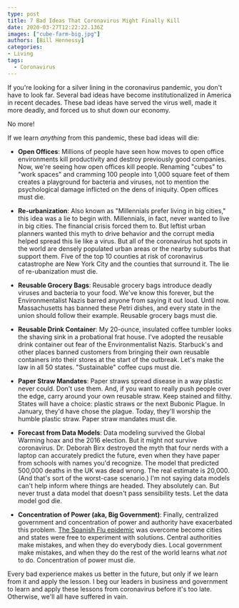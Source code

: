 ```yaml
---
type: post
title: 7 Bad Ideas That Coronavirus Might Finally Kill
date: 2020-03-27T12:22:22.136Z
images: ["cube-farm-big.jpg"]
authors: [Bill Hennessy]
categories: 
- Living
tags:
  - Coronavirus
---
```

If you're looking for a silver lining in the coronavirus pandemic, you don't have to look far. Several bad ideas have become institutionalized in America in recent decades. These bad ideas have served the virus well, made it more deadly, and forced us to shut down our economy. 

No more!

If we learn *anything* from this pandemic, these bad ideas will die:

* **Open Offices**: Millions of people have seen how moves to open office environments kill productivity and destroy previously good companies. Now, we're seeing how open offices kill people. Renaming "cubes" to "work spaces" and cramming 100 people into 1,000 square feet of them creates a playground for bacteria and viruses, not to mention the psychological damage inflicted on the dens of iniquity. Open offices must die.
* **Re-urbanization**: Also known as "Millennials prefer living in big cities," this idea was a lie to begin with. Millennials, in fact, never wanted to live in big cities. The financial crisis forced them to. But leftist urban planners wanted this myth to drive behavior and the corrupt media helped spread this lie like a virus. But all of the coronavirus hot spots in the world are densely populated urban areas or the nearby suburbs that support them. Five of the top 10 counties at risk of coronavirus catastrophe are New York City and the counties that surround it. The lie of re-ubanization must die.
* **Reusable Grocery Bags**: Reusable grocery bags introduce deadly viruses and bacteria to your food. We've know this forever, but the Environmentalist Nazis barred anyone from saying it out loud. Until now. Massachusetts has banned these  Petri dishes, and every state in the union should follow their example. Reusable grocery bags must die.
* **Reusable Drink Container**: My 20-ounce, insulated coffee tumbler looks the shaving sink in a probational frat house. I've adopted the reusable drink container out fear of the Environmentalist Nazis. Starbuck's and other places banned customers from bringing their own reusable containers into their stores at the start of the outbreak. Let's make the law in all 50 states. "Sustainable" coffee cups must die. 
* **Paper Straw Mandates**: Paper straws spread disease in a way plastic never could. Don't use them. And, if you want to really push people over the edge, carry around your own reusable straw. Keep stained and filthy. States will have a choice: plastic straws or the next Bubonic Plague. In January, they'd have chose the plague. Today, they'll worship the humble plastic straw. Paper straw mandates must die. 
* **Forecast from Data Models**: Data modeling survived the Global Warming hoax and the 2016 election. But it might not survive coronavirus. Dr. Deborah Birx destroyed the myth that four nerds with a laptop can accurately predict the future, even when they have paper from schools with names you'd recognize. The model that predicted 500,000 deaths in the UK was dead wrong. The real estimate is 20,000. (And that's sort of the worst-case scenario.) I'm not saying data models can't help inform where things are headed. They absolutely can. But never trust a data model that doesn't pass sensibility tests. Let the data model god die. 

* **Concentration of Power (aka, Big Government)**: Finally, centralized government and concentration of power and authority have exacerbated this problem. [The Spanish Flu epidemic](https://www.hennessysview.com/spanish-flu-vs-coronavirus/) was overcome become cities and states were free to experiment with solutions. Central authorities make mistakes, and when they do everybody dies. Local government make mistakes, and when they do the rest of the world learns what *not* to do. Concentration of power must die.

Every bad experience makes us better in the future, but only if we learn from it and apply the lesson. I beg our leaders in business and government to learn and apply these lessons from coronavirus before it's too late. Otherwise, we'll all have suffered in vain. 
